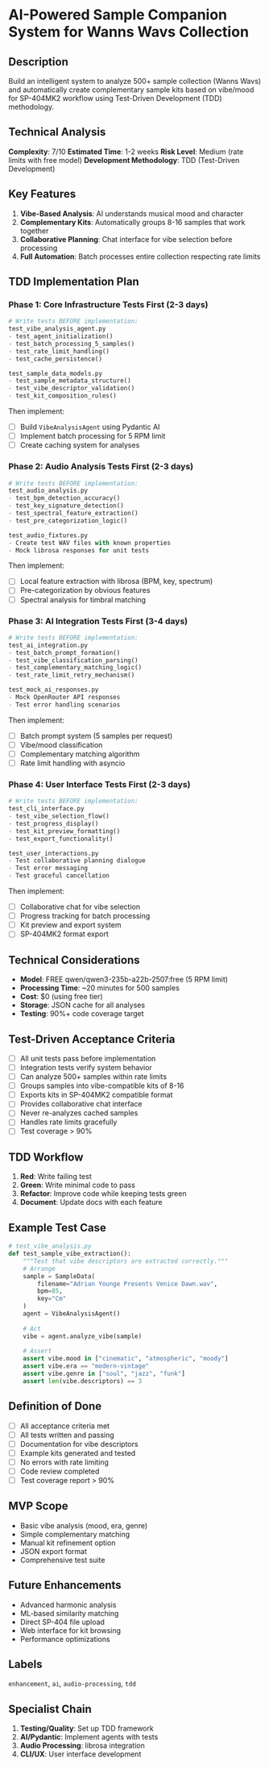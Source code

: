 # AI-Powered Sample Companion System for Wanns Wavs Collection

## Description
Build an intelligent system to analyze 500+ sample collection (Wanns Wavs) and automatically create complementary sample kits based on vibe/mood for SP-404MK2 workflow using Test-Driven Development (TDD) methodology.

## Technical Analysis
**Complexity**: 7/10
**Estimated Time**: 1-2 weeks
**Risk Level**: Medium (rate limits with free model)
**Development Methodology**: TDD (Test-Driven Development)

## Key Features
1. **Vibe-Based Analysis**: AI understands musical mood and character
2. **Complementary Kits**: Automatically groups 8-16 samples that work together  
3. **Collaborative Planning**: Chat interface for vibe selection before processing
4. **Full Automation**: Batch processes entire collection respecting rate limits

## TDD Implementation Plan

### Phase 1: Core Infrastructure Tests First (2-3 days)
```python
# Write tests BEFORE implementation:
test_vibe_analysis_agent.py
- test_agent_initialization()
- test_batch_processing_5_samples()
- test_rate_limit_handling()
- test_cache_persistence()

test_sample_data_models.py
- test_sample_metadata_structure()
- test_vibe_descriptor_validation()
- test_kit_composition_rules()
```

Then implement:
- [ ] Build `VibeAnalysisAgent` using Pydantic AI
- [ ] Implement batch processing for 5 RPM limit
- [ ] Create caching system for analyses

### Phase 2: Audio Analysis Tests First (2-3 days)
```python
# Write tests BEFORE implementation:
test_audio_analysis.py
- test_bpm_detection_accuracy()
- test_key_signature_detection()
- test_spectral_feature_extraction()
- test_pre_categorization_logic()

test_audio_fixtures.py
- Create test WAV files with known properties
- Mock librosa responses for unit tests
```

Then implement:
- [ ] Local feature extraction with librosa (BPM, key, spectrum)
- [ ] Pre-categorization by obvious features
- [ ] Spectral analysis for timbral matching

### Phase 3: AI Integration Tests First (3-4 days)
```python
# Write tests BEFORE implementation:
test_ai_integration.py
- test_batch_prompt_formation()
- test_vibe_classification_parsing()
- test_complementary_matching_logic()
- test_rate_limit_retry_mechanism()

test_mock_ai_responses.py
- Mock OpenRouter API responses
- Test error handling scenarios
```

Then implement:
- [ ] Batch prompt system (5 samples per request)
- [ ] Vibe/mood classification
- [ ] Complementary matching algorithm
- [ ] Rate limit handling with asyncio

### Phase 4: User Interface Tests First (2-3 days)
```python
# Write tests BEFORE implementation:
test_cli_interface.py
- test_vibe_selection_flow()
- test_progress_display()
- test_kit_preview_formatting()
- test_export_functionality()

test_user_interactions.py
- Test collaborative planning dialogue
- Test error messaging
- Test graceful cancellation
```

Then implement:
- [ ] Collaborative chat for vibe selection
- [ ] Progress tracking for batch processing
- [ ] Kit preview and export system
- [ ] SP-404MK2 format export

## Technical Considerations
- **Model**: FREE qwen/qwen3-235b-a22b-2507:free (5 RPM limit)
- **Processing Time**: ~20 minutes for 500 samples
- **Cost**: $0 (using free tier)
- **Storage**: JSON cache for all analyses
- **Testing**: 90%+ code coverage target

## Test-Driven Acceptance Criteria
- [ ] All unit tests pass before implementation
- [ ] Integration tests verify system behavior
- [ ] Can analyze 500+ samples within rate limits
- [ ] Groups samples into vibe-compatible kits of 8-16
- [ ] Exports kits in SP-404MK2 compatible format
- [ ] Provides collaborative chat interface
- [ ] Never re-analyzes cached samples
- [ ] Handles rate limits gracefully
- [ ] Test coverage > 90%

## TDD Workflow
1. **Red**: Write failing test
2. **Green**: Write minimal code to pass
3. **Refactor**: Improve code while keeping tests green
4. **Document**: Update docs with each feature

## Example Test Case
```python
# test_vibe_analysis.py
def test_sample_vibe_extraction():
    """Test that vibe descriptors are extracted correctly."""
    # Arrange
    sample = SampleData(
        filename="Adrian Younge Presents Venice Dawn.wav",
        bpm=85,
        key="Cm"
    )
    agent = VibeAnalysisAgent()
    
    # Act
    vibe = agent.analyze_vibe(sample)
    
    # Assert
    assert vibe.mood in ["cinematic", "atmospheric", "moody"]
    assert vibe.era == "modern-vintage"
    assert vibe.genre in ["soul", "jazz", "funk"]
    assert len(vibe.descriptors) == 3
```

## Definition of Done
- [ ] All acceptance criteria met
- [ ] All tests written and passing
- [ ] Documentation for vibe descriptors
- [ ] Example kits generated and tested
- [ ] No errors with rate limiting
- [ ] Code review completed
- [ ] Test coverage report > 90%

## MVP Scope
- Basic vibe analysis (mood, era, genre)
- Simple complementary matching
- Manual kit refinement option
- JSON export format
- Comprehensive test suite

## Future Enhancements
- Advanced harmonic analysis
- ML-based similarity matching
- Direct SP-404 file upload
- Web interface for kit browsing
- Performance optimizations

## Labels
`enhancement`, `ai`, `audio-processing`, `tdd`

## Specialist Chain
1. **Testing/Quality**: Set up TDD framework
2. **AI/Pydantic**: Implement agents with tests
3. **Audio Processing**: librosa integration
4. **CLI/UX**: User interface development
